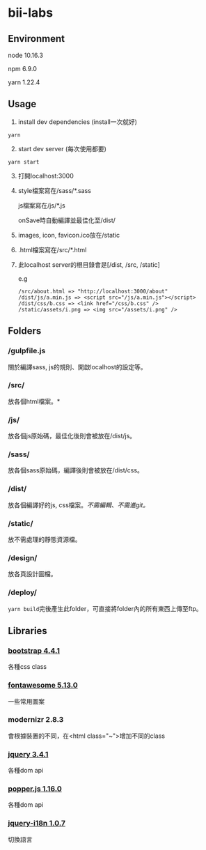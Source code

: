 # bii-labs

## Environment
node 10.16.3

npm 6.9.0

yarn 1.22.4

## Usage
1. install dev dependencies (install一次就好)
  ```
  yarn
  ```
2. start dev server (每次使用都要)
  ```
  yarn start 
  ```

3. 打開localhost:3000
    

4. style檔案寫在/sass/\*.sass
   
   js檔案寫在/js/\*.js
   
   onSave時自動編譯並最佳化至/dist/

5. images, icon, favicon.ico放在/static
   
6. .html檔案寫在/src/\*.html

7. 此localhost server的根目錄會是[/dist, /src, /static]
   
   e.g
   ```
   /src/about.html => "http://localhost:3000/about"
   /dist/js/a.min.js => <script src="/js/a.min.js"></script>
   /dist/css/b.css => <link href="/css/b.css" />
   /static/assets/i.png => <img src="/assets/i.png" />
   ```


## Folders

### /gulpfile.js
關於編譯sass, js的規則、開啟localhost的設定等。

### /src/
放各個html檔案。*

### /js/
放各個js原始碼，最佳化後則會被放在/dist/js。

### /sass/
放各個sass原始碼，編譯後則會被放在/dist/css。

### /dist/
放各個編譯好的js, css檔案。*不需編輯、不需進git。*

### /static/
放不需處理的靜態資源檔。

### /design/
放各頁設計圖檔。

### /deploy/
```yarn build```完後產生此folder，可直接將folder內的所有東西上傳至ftp。



## Libraries

### [bootstrap 4.4.1](https://getbootstrap.com/docs/4.4/getting-started/introduction/)
各種css class

### [fontawesome 5.13.0](https://fontawesome.com/icons?d=gallery)
一些常用圖案

### modernizr 2.8.3
會根據裝置的不同，在<html class="~"\>增加不同的class

### [jquery 3.4.1](https://api.jquery.com/)
各種dom api

### [popper.js 1.16.0](https://popper.js.org/docs/v1/)
各種dom api

### [jquery-i18n 1.0.7](https://api.jquery.com/)
切換語言







